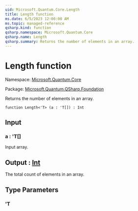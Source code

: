 ```yaml
---
uid: Microsoft.Quantum.Core.Length
title: Length function
ms.date: 6/5/2023 12:00:00 AM
ms.topic: managed-reference
qsharp.kind: function
qsharp.namespace: Microsoft.Quantum.Core
qsharp.name: Length
qsharp.summary: Returns the number of elements in an array.
---
```


# Length function

Namespace: [Microsoft.Quantum.Core](xref:Microsoft.Quantum.Core)

Package: [Microsoft.Quantum.QSharp.Foundation](https://nuget.org/packages/Microsoft.Quantum.QSharp.Foundation)


Returns the number of elements in an array.

```qsharp
function Length<'T> (a : 'T[]) : Int
```


## Input

### a : 'T[]

Input array.



## Output : [Int](xref:microsoft.quantum.qsharp.valueliterals#int-literals)

The total count of elements in an array.

## Type Parameters

### 'T

